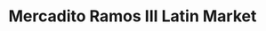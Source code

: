 ---
title: "Mercadito Ramos III Latin Market"
url: /alexandria/mercadito-ramos-iii-latin-market/
shop: convenience
---